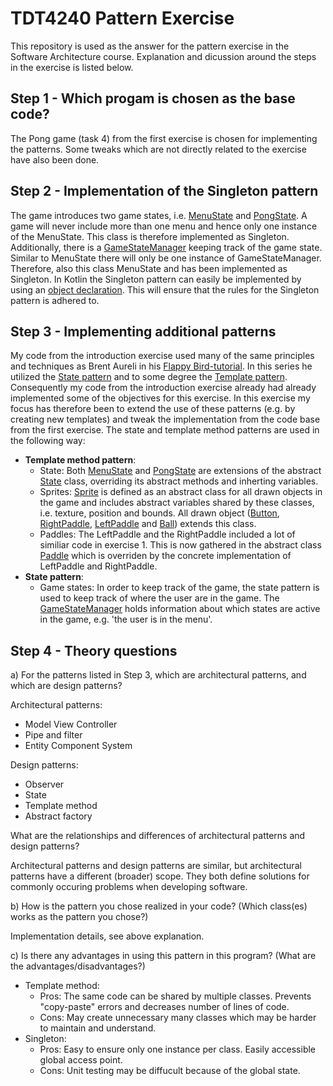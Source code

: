 # TDT4240 Pattern Exercise

This repository is used as the answer for the pattern exercise in the Software Architecture course.
Explanation and dicussion around the steps in the exercise is listed below.

## Step 1 - Which progam is chosen as the base code?
The Pong game (task 4) from the first exercise is chosen for implementing the patterns. Some tweaks which are not directly related to the exercise have also been done.

## Step 2 - Implementation of the Singleton pattern
The game introduces two game states, i.e. [MenuState](https://github.com/maattss/tdt4240-pattern-exercise/blob/master/core/src/com/maattss/pattern/exercise/states/MenuState.kt) and [PongState](https://github.com/maattss/tdt4240-pattern-exercise/blob/master/core/src/com/maattss/pattern/exercise/states/PongState.kt). A game will never include more than one menu and hence only one instance of the MenuState. This class is therefore implemented as Singleton. Additionally, there is a [GameStateManager](https://github.com/maattss/tdt4240-pattern-exercise/blob/master/core/src/com/maattss/pattern/exercise/states/GameStateManager.kt) keeping track of the game state. Similar to MenuState there will only be one instance of GameStateManager. Therefore, also this class MenuState and has been implemented as Singleton. In Kotlin the Singleton pattern can easily be implemented by using an [object declaration](https://kotlinlang.org/docs/reference/object-declarations.html#object-declarations). This will ensure that the rules for the Singleton pattern is adhered to.

## Step 3 - Implementing additional patterns
My code from the introduction exercise used many of the same principles and techniques as Brent Aureli in his [Flappy Bird-tutorial](https://www.youtube.com/watch?v=rzBVTPaUUDg). In this series he utilized the [State pattern](https://en.wikipedia.org/wiki/State_pattern) and to some degree the [Template pattern](https://en.wikipedia.org/wiki/Template_method_pattern). Consequently my code from the introduction exercise already had already implemented some of the objectives for this exercise. In this exercise my focus has therefore been to extend the use of these patterns (e.g. by creating new templates) and tweak the implementation from the code base from the first exercise.
The state and template method patterns are used in the following way:
- **Template method pattern**:
  - State: Both [MenuState](https://github.com/maattss/tdt4240-pattern-exercise/blob/master/core/src/com/maattss/pattern/exercise/states/MenuState.kt) and [PongState](https://github.com/maattss/tdt4240-pattern-exercise/blob/master/core/src/com/maattss/pattern/exercise/states/PongState.kt) are extensions of the abstract [State](https://github.com/maattss/tdt4240-pattern-exercise/blob/master/core/src/com/maattss/pattern/exercise/states/State.kt) class, overriding its abstract methods and inherting variables.
  - Sprites: [Sprite](https://github.com/maattss/tdt4240-pattern-exercise/blob/master/core/src/com/maattss/pattern/exercise/sprites/Sprite.kt) is defined as an abstract class for all drawn objects in the game and includes abstract variables shared by these classes, i.e. texture, position and bounds. All drawn object ([Button](https://github.com/maattss/tdt4240-pattern-exercise/blob/master/core/src/com/maattss/pattern/exercise/sprites/Button.kt), [RightPaddle](https://github.com/maattss/tdt4240-pattern-exercise/blob/master/core/src/com/maattss/pattern/exercise/sprites/RightPaddle.kt), [LeftPaddle](https://github.com/maattss/tdt4240-pattern-exercise/blob/master/core/src/com/maattss/pattern/exercise/sprites/LeftPaddle.kt) and [Ball](https://github.com/maattss/tdt4240-pattern-exercise/blob/master/core/src/com/maattss/pattern/exercise/sprites/Ball.kt)) extends this class.
  - Paddles: The LeftPaddle and the RightPaddle included a lot of similiar code in exercise 1. This is now gathered in the abstract class [Paddle](https://github.com/maattss/tdt4240-pattern-exercise/blob/master/core/src/com/maattss/pattern/exercise/sprites/Paddle.kt) which is overriden by the concrete implementation of LeftPaddle and RightPaddle.
- **State pattern**:
  - Game states: In order to keep track of the game, the state pattern is used to keep track of where the user are in the game. The [GameStateManager](https://github.com/maattss/tdt4240-pattern-exercise/blob/master/core/src/com/maattss/pattern/exercise/states/GameStateManager.kt) holds information about which states are active in the game, e.g. 'the user is in the menu'.

## Step 4 - Theory questions
a) For the patterns listed in Step 3, which are architectural patterns, and which are design
patterns? 

Architectural patterns:
- Model View Controller
- Pipe and filter
- Entity Component System

Design patterns:
- Observer
- State
- Template method
- Abstract factory

What are the relationships and differences of architectural patterns and design
patterns?

Architectural patterns and design patterns are similar, but architectural patterns have a different (broader) scope. They both define solutions for commonly occuring problems when developing software.

b) How is the pattern you chose realized in your code? (Which class(es) works as the
pattern you chose?)

Implementation details, see above explanation.

c) Is there any advantages in using this pattern in this program? (What are the
advantages/disadvantages?)
- Template method:
  - Pros: The same code can be shared by multiple classes. Prevents "copy-paste" errors and decreases number of lines of code.
  - Cons: May create unnecessary many classes which may be harder to maintain and understand.
- Singleton: 
  - Pros: Easy to ensure only one instance per class. Easily accessible global access point.
  - Cons: Unit testing may be diffucult because of the global state.
